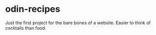 # odin-recipes
Just the first project for the bare bones of a website. Easier to think of cocktails than food.